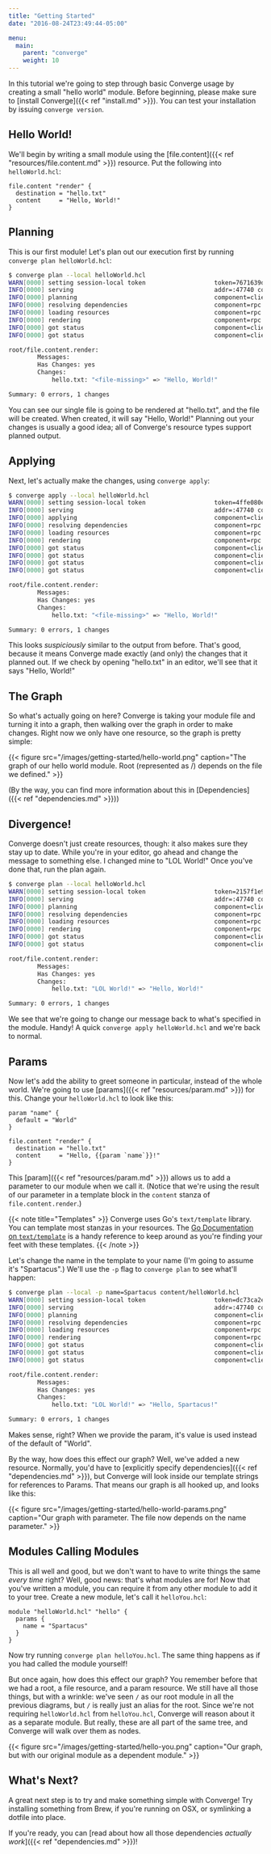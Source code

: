 ```yaml
---
title: "Getting Started"
date: "2016-08-24T23:49:44-05:00"

menu:
  main:
    parent: "converge"
    weight: 10
---
```


In this tutorial we're going to step through basic Converge usage by creating a
small "hello world" module. Before beginning, please make sure to
[install Converge]({{< ref "install.md" >}}). You can test your installation by
issuing `converge version`.

## Hello World!

We'll begin by writing a small module using the [file.content]({{< ref
"resources/file.content.md" >}}) resource. Put the following into
`helloWorld.hcl`:

```hcl
file.content "render" {
  destination = "hello.txt"
  content     = "Hello, World!"
}
```

## Planning

This is our first module! Let's plan out our execution first by running
`converge plan helloWorld.hcl`:

```sh
$ converge plan --local helloWorld.hcl
WARN[0000] setting session-local token                   token=7671639d-b007-4145-994b-0765080bd82c
INFO[0000] serving                                       addr=:47740 component=rpc
INFO[0000] planning                                      component=client file=hello.hcl
INFO[0000] resolving dependencies                        component=rpc function=ResolveDependencies runID=7ab3e976-8922-4df8-93ef-afd89cf0823c
INFO[0000] loading resources                             component=rpc function=SetResources runID=7ab3e976-8922-4df8-93ef-afd89cf0823c
INFO[0000] rendering                                     component=rpc function=Render runID=7ab3e976-8922-4df8-93ef-afd89cf0823c
INFO[0000] got status                                    component=client file=hello.hcl id=root/file.content.render run=STARTED stage=PLAN
INFO[0000] got status                                    component=client file=hello.hcl id=root run=STARTED stage=PLAN

root/file.content.render:
        Messages:
        Has Changes: yes
        Changes:
            hello.txt: "<file-missing>" => "Hello, World!"

Summary: 0 errors, 1 changes
```

You can see our single file is going to be rendered at "hello.txt", and the file
will be created. When created, it will say "Hello, World!" Planning out your
changes is usually a good idea; all of Converge's resource types support planned
output.

## Applying

Next, let's actually make the changes, using `converge apply`:

```sh
$ converge apply --local helloWorld.hcl
WARN[0000] setting session-local token                   token=4ffe080e-bc6b-4655-b7d5-e5456beb1e67
INFO[0000] serving                                       addr=:47740 component=rpc
INFO[0000] applying                                      component=client file=hello.hcl
INFO[0000] resolving dependencies                        component=rpc function=ResolveDependencies runID=56d53bc1-6fe5-4e17-a8a0-9ba97fd0c65c
INFO[0000] loading resources                             component=rpc function=SetResources runID=56d53bc1-6fe5-4e17-a8a0-9ba97fd0c65c
INFO[0000] rendering                                     component=rpc function=Render runID=56d53bc1-6fe5-4e17-a8a0-9ba97fd0c65c
INFO[0000] got status                                    component=client file=hello.hcl id=root/file.content.render run=STARTED stage=PLAN
INFO[0000] got status                                    component=client file=hello.hcl id=root run=STARTED stage=PLAN
INFO[0000] got status                                    component=client file=hello.hcl id=root/file.content.render run=STARTED stage=APPLY
INFO[0000] got status                                    component=client file=hello.hcl id=root run=STARTED stage=APPLY

root/file.content.render:
        Messages:
        Has Changes: yes
        Changes:
            hello.txt: "<file-missing>" => "Hello, World!"

Summary: 0 errors, 1 changes
```

This looks *suspiciously* similar to the output from before. That's good,
because it means Converge made exactly (and only) the changes that it planned
out. If we check by opening "hello.txt" in an editor, we'll see that it says
"Hello, World!"

## The Graph

So what's actually going on here? Converge is taking your module file and
turning it into a graph, then walking over the graph in order to make changes.
Right now we only have one resource, so the graph is pretty simple:

{{< figure src="/images/getting-started/hello-world.png"
           caption="The graph of our hello world module. Root (represented as /) depends on the file we defined." >}}

(By the way, you can find more information about this in [Dependencies]({{< ref
"dependencies.md" >}}))

## Divergence!

Converge doesn't just create resources, though: it also makes sure they stay up
to date. While you're in your editor, go ahead and change the message to
something else. I changed mine to "LOL World!" Once you've done that, run the
plan again.

```sh
$ converge plan --local helloWorld.hcl
WARN[0000] setting session-local token                   token=2157f1e9-6ca9-4e6f-a203-096608c9adcd
INFO[0000] serving                                       addr=:47740 component=rpc
INFO[0000] planning                                      component=client file=hello.hcl
INFO[0000] resolving dependencies                        component=rpc function=ResolveDependencies runID=5ca7bb15-c4b2-4453-b065-ac5cba288c82
INFO[0000] loading resources                             component=rpc function=SetResources runID=5ca7bb15-c4b2-4453-b065-ac5cba288c82
INFO[0000] rendering                                     component=rpc function=Render runID=5ca7bb15-c4b2-4453-b065-ac5cba288c82
INFO[0000] got status                                    component=client file=hello.hcl id=root/file.content.render run=STARTED stage=PLAN
INFO[0000] got status                                    component=client file=hello.hcl id=root run=STARTED stage=PLAN

root/file.content.render:
        Messages:
        Has Changes: yes
        Changes:
            hello.txt: "LOL World!" => "Hello, World!"

Summary: 0 errors, 1 changes
```

We see that we're going to change our message back to what's specified in the
module. Handy! A quick `converge apply helloWorld.hcl` and we're back to normal.

## Params

Now let's add the ability to greet someone in particular, instead of the whole
world. We're going to use [params]({{< ref "resources/param.md" >}}) for this.
Change your `helloWorld.hcl` to look like this:

```hcl
param "name" {
  default = "World"
}

file.content "render" {
  destination = "hello.txt"
  content     = "Hello, {{param `name`}}!"
}
```

This [param]({{< ref "resources/param.md" >}}) allows us to add a parameter to
our module when we call it. (Notice that we're using the result of our parameter
in a template block in the `content` stanza of `file.content.render`.)

{{< note title="Templates" >}}
Converge uses Go's `text/template` library. You can template most stanzas in
your resources. The
[Go Documentation on `text/template`](https://golang.org/pkg/text/template/) is
a handy reference to keep around as you're finding your feet with these
templates.
{{< /note >}}

Let's change the name in the template to your name (I'm going to assume it's
"Spartacus".) We'll use the `-p` flag to `converge plan` to see what'll happen:

```sh
$ converge plan --local -p name=Spartacus content/helloWorld.hcl
WARN[0000] setting session-local token                   token=dc73ca2e-d5dc-46d6-a2e4-81b848e7309c
INFO[0000] serving                                       addr=:47740 component=rpc
INFO[0000] planning                                      component=client file=hello.hcl
INFO[0000] resolving dependencies                        component=rpc function=ResolveDependencies runID=91562f11-df7b-4e8e-8fda-d341531afe92
INFO[0000] loading resources                             component=rpc function=SetResources runID=91562f11-df7b-4e8e-8fda-d341531afe92
INFO[0000] rendering                                     component=rpc function=Render runID=91562f11-df7b-4e8e-8fda-d341531afe92
INFO[0000] got status                                    component=client file=hello.hcl id=root/param.name run=STARTED stage=PLAN
INFO[0000] got status                                    component=client file=hello.hcl id=root/file.content.render run=STARTED stage=PLAN
INFO[0000] got status                                    component=client file=hello.hcl id=root run=STARTED stage=PLAN

root/file.content.render:
        Messages:
        Has Changes: yes
        Changes:
            hello.txt: "LOL World!" => "Hello, Spartacus!"

Summary: 0 errors, 1 changes
```

Makes sense, right? When we provide the param, it's value is used instead of the
default of "World".

By the way, how does this effect our graph? Well, we've added a new resource.
Normally, you'd have to [explicitly specify dependencies]({{< ref
"dependencies.md" >}}), but Converge will look inside our template strings for
references to Params. That means our graph is all hooked up, and looks like
this:

{{< figure src="/images/getting-started/hello-world-params.png"
           caption="Our graph with parameter. The file now depends on the name parameter." >}}

## Modules Calling Modules

This is all well and good, but we don't want to have to write things the same
*every time* right? Well, good news: that's what modules are for! Now that
you've written a module, you can require it from any other module to add it to
your tree. Create a new module, let's call it `helloYou.hcl`:

```hcl
module "helloWorld.hcl" "hello" {
  params {
    name = "Spartacus"
  }
}
```

Now try running `converge plan helloYou.hcl`. The same thing happens as if you
had called the module yourself!

But once again, how does this effect our graph? You remember before that we had
a root, a file resource, and a param resource. We still have all those things,
but with a wrinkle: we've seen `/` as our root module in all the previous
diagrams, but `/` is really just an alias for the root. Since we're not
requiring `helloWorld.hcl` from `helloYou.hcl`, Converge will reason about it as
a separate module. But really, these are all part of the same tree, and Converge
will walk over them as nodes.

{{< figure src="/images/getting-started/hello-you.png"
           caption="Our graph, but with our original module as a dependent module." >}}

## What's Next?

A great next step is to try and make something simple with Converge! Try
installing something from Brew, if you're running on OSX, or symlinking a
dotfile into place.

If you're ready, you can
[read about how all those dependencies *actually work*]({{< ref
"dependencies.md" >}})!
